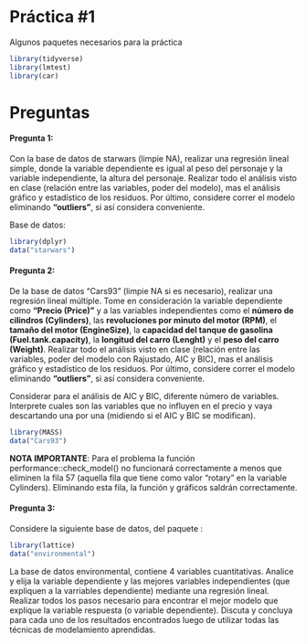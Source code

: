 Práctica \#1
================

Algunos paquetes necesarios para la práctica

``` r
library(tidyverse)
library(lmtest)
library(car)
```

# Preguntas

#### Pregunta 1:

Con la base de datos de starwars (limpie NA), realizar una regresión
lineal simple, donde la variable dependiente es igual al peso del
personaje y la variable independiente, la altura del personaje. Realizar
todo el análisis visto en clase (relación entre las variables, poder del
modelo), mas el análisis gráfico y estadístico de los residuos. Por
último, considere correr el modelo eliminando **“outliers”**, si así
considera conveniente.

Base de datos:

``` r
library(dplyr)
data("starwars")
```

#### Pregunta 2:

De la base de datos “Cars93” (limpie NA si es necesario), realizar una
regresión lineal múltiple. Tome en consideración la variable dependiente
como **“Precio (Price)”** y a las variables independientes como el
**número de cilindros (Cylinders)**, las **revoluciones por minuto del
motor (RPM)**, el **tamaño del motor (EngineSize)**, la **capacidad del
tanque de gasolina (Fuel.tank.capacity)**, la **longitud del carro
(Lenght)** y el **peso del carro (Weight)**. Realizar todo el análisis
visto en clase (relación entre las variables, poder del modelo con
Rajustado, AIC y BIC), mas el análisis gráfico y estadístico de los
residuos. Por último, considere correr el modelo eliminando
**“outliers”**, si así considera conveniente.

Considerar para el análisis de AIC y BIC, diferente número de variables.
Interprete cuales son las variables que no influyen en el precio y vaya
descartando una por una (midiendo si el AIC y BIC se modifican).

``` r
library(MASS)
data("Cars93")
```

**NOTA IMPORTANTE**: Para el problema la función
performance::check_model() no funcionará correctamente a menos que
eliminen la fila 57 (aquella fila que tiene como valor “rotary” en la
variable Cylinders). Eliminando esta fila, la función y gráficos saldrán
correctamente.

#### Pregunta 3:

Considere la siguiente base de datos, del paquete :

``` r
library(lattice)
data("environmental")
```

La base de datos environmental, contiene 4 variables cuantitativas.
Analice y elija la variable dependiente y las mejores variables
independientes (que expliquen a la varriables dependiente) mediante una
regresión lineal. Realizar todos los pasos necesario para encontrar el
mejor modelo que explique la variable respuesta (o variable
dependiente). Discuta y concluya para cada uno de los resultados
encontrados luego de utilizar todas las técnicas de modelamiento
aprendidas.
